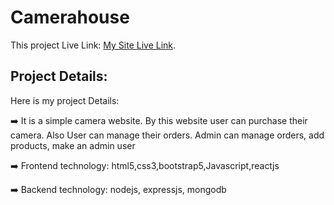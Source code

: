 # Camerahouse

This project Live Link: [My Site Live Link](https://camera-app-c6fe5.web.app/).

## Project Details:

Here is my project Details:

:arrow_right: It is a simple camera website. By this website user can purchase their camera. Also User can manage their orders. Admin can manage orders, add products, make an admin user<br/>

:arrow_right: Frontend technology: html5,css3,bootstrap5,Javascript,reactjs<br/>

:arrow_right: Backend technology: nodejs, expressjs, mongodb